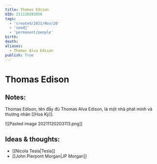```yaml
---
title: Thomas Edison
UID: 211120203056
tags:
  - 'created/2021/Nov/20'
  - 'seed🥜'
  - 'permanent/people'
birth:
death:
aliases:
  - Thomas Alva Edison
publish: True
---
```

# Thomas Edison

## Notes:
Thomas Edison, tên đầy đủ Thomas Alva Edison, là một nhà phát minh và thương nhân [[Hoa Kỳ]].

![[Pasted image 20211120203113.png]]

## Ideas & thoughts:
- [[Nicola Tesla|Tesla]]
- [[John Pierpont Morgan|JP Morgan]]